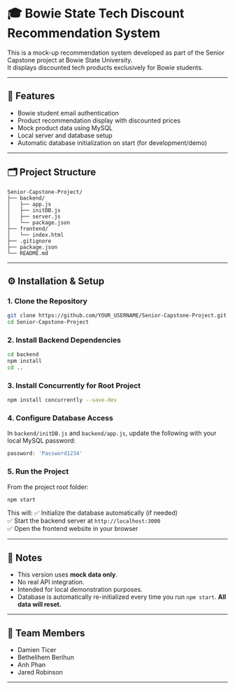 # 🎓 Bowie State Tech Discount Recommendation System

This is a mock-up recommendation system developed as part of the Senior Capstone project at Bowie State University.  
It displays discounted tech products exclusively for Bowie students.

---

## 🚀 Features
- Bowie student email authentication
- Product recommendation display with discounted prices
- Mock product data using MySQL
- Local server and database setup
- Automatic database initialization on start (for development/demo)

---

## 🗂️ Project Structure
```
Senior-Capstone-Project/
├── backend/
│   ├── app.js
│   ├── initDB.js
│   ├── server.js
│   └── package.json
├── frontend/
│   └── index.html
├── .gitignore
├── package.json
└── README.md
```

---

## ⚙️ Installation & Setup

### 1. Clone the Repository
```bash
git clone https://github.com/YOUR_USERNAME/Senior-Capstone-Project.git
cd Senior-Capstone-Project
```

### 2. Install Backend Dependencies
```bash
cd backend
npm install
cd ..
```

### 3. Install Concurrently for Root Project
```bash
npm install concurrently --save-dev
```

### 4. Configure Database Access
In `backend/initDB.js` and `backend/app.js`, update the following with your local MySQL password:
```js
password: 'Password1234'
```

### 5. Run the Project
From the project root folder:
```bash
npm start
```
This will:
✅ Initialize the database automatically (if needed)  
✅ Start the backend server at `http://localhost:3000`  
✅ Open the frontend website in your browser

---

## 📌 Notes
- This version uses **mock data only**.
- No real API integration.
- Intended for local demonstration purposes.
- Database is automatically re-initialized every time you run `npm start`. **All data will reset.**

---

## 👥 Team Members
- Damien Ticer
- Bethelihem Berihun
- Anh Phan
- Jared Robinson

---